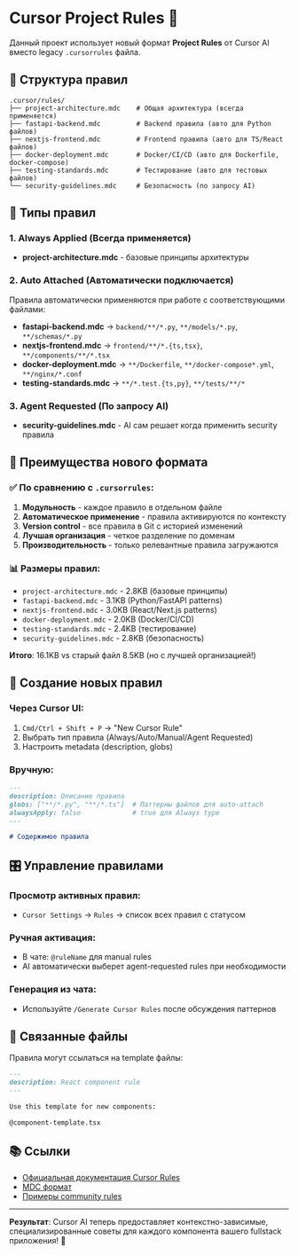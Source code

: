 # Cursor Project Rules 🎯

Данный проект использует новый формат **Project Rules** от Cursor AI вместо legacy `.cursorrules` файла.

## 📁 Структура правил

```
.cursor/rules/
├── project-architecture.mdc    # Общая архитектура (всегда применяется)
├── fastapi-backend.mdc         # Backend правила (авто для Python файлов)
├── nextjs-frontend.mdc         # Frontend правила (авто для TS/React файлов)
├── docker-deployment.mdc       # Docker/CI/CD (авто для Dockerfile, docker-compose)
├── testing-standards.mdc       # Тестирование (авто для тестовых файлов)
└── security-guidelines.mdc     # Безопасность (по запросу AI)
```

## 🎯 Типы правил

### 1. Always Applied (Всегда применяется)
- **project-architecture.mdc** - базовые принципы архитектуры

### 2. Auto Attached (Автоматически подключается)
Правила автоматически применяются при работе с соответствующими файлами:

- **fastapi-backend.mdc** → `backend/**/*.py`, `**/models/*.py`, `**/schemas/*.py`
- **nextjs-frontend.mdc** → `frontend/**/*.{ts,tsx}`, `**/components/**/*.tsx`
- **docker-deployment.mdc** → `**/Dockerfile`, `**/docker-compose*.yml`, `**/nginx/*.conf`
- **testing-standards.mdc** → `**/*.test.{ts,py}`, `**/tests/**/*`

### 3. Agent Requested (По запросу AI)
- **security-guidelines.mdc** - AI сам решает когда применить security правила

## 🚀 Преимущества нового формата

### ✅ По сравнению с `.cursorrules`:
1. **Модульность** - каждое правило в отдельном файле
2. **Автоматическое применение** - правила активируются по контексту
3. **Version control** - все правила в Git с историей изменений
4. **Лучшая организация** - четкое разделение по доменам
5. **Производительность** - только релевантные правила загружаются

### 📊 Размеры правил:
- `project-architecture.mdc` - 2.8KB (базовые принципы)
- `fastapi-backend.mdc` - 3.1KB (Python/FastAPI patterns)
- `nextjs-frontend.mdc` - 3.0KB (React/Next.js patterns)
- `docker-deployment.mdc` - 2.0KB (Docker/CI/CD)
- `testing-standards.mdc` - 2.4KB (тестирование)
- `security-guidelines.mdc` - 2.8KB (безопасность)

**Итого**: 16.1KB vs старый файл 8.5KB (но с лучшей организацией!)

## 📝 Создание новых правил

### Через Cursor UI:
1. `Cmd/Ctrl + Shift + P` → "New Cursor Rule"
2. Выбрать тип правила (Always/Auto/Manual/Agent Requested)
3. Настроить metadata (description, globs)

### Вручную:
```markdown
---
description: Описание правила
globs: ["**/*.py", "**/*.ts"]  # Паттерны файлов для auto-attach
alwaysApply: false             # true для Always type
---

# Содержимое правила
```

## 🎛️ Управление правилами

### Просмотр активных правил:
- `Cursor Settings` → `Rules` → список всех правил с статусом

### Ручная активация:
- В чате: `@ruleName` для manual rules
- AI автоматически выберет agent-requested rules при необходимости

### Генерация из чата:
- Используйте `/Generate Cursor Rules` после обсуждения паттернов

## 🔗 Связанные файлы

Правила могут ссылаться на template файлы:
```markdown
---
description: React component rule
---

Use this template for new components:

@component-template.tsx
```

## 📚 Ссылки

- [Официальная документация Cursor Rules](https://docs.cursor.com/context/rules)
- [MDC формат](https://docs.cursor.com/context/rules#example-mdc-rule)
- [Примеры community rules](https://github.com/PatrickJS/awesome-cursorrules)

---

**Результат**: Cursor AI теперь предоставляет контекстно-зависимые, специализированные советы для каждого компонента вашего fullstack приложения! 🚀
